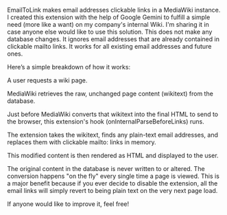 EmailToLink makes email addresses clickable links in a MediaWiki instance.  I created this extension with the help of Google Gemini to fulfill a simple need (more like a want) on my company's internal Wiki.  I'm sharing it in case anyone else would like to use this solution.  This does not make any database changes.  It ignores email addresses that are already contained in clickable mailto links.  It works for all existing email addresses and future ones.

Here’s a simple breakdown of how it works:

A user requests a wiki page.

MediaWiki retrieves the raw, unchanged page content (wikitext) from the database.

Just before MediaWiki converts that wikitext into the final HTML to send to the browser, this extension's hook (onInternalParseBeforeLinks) runs.

The extension takes the wikitext, finds any plain-text email addresses, and replaces them with clickable mailto: links in memory.

This modified content is then rendered as HTML and displayed to the user.

The original content in the database is never written to or altered. The conversion happens "on the fly" every single time a page is viewed. This is a major benefit because if you ever decide to disable the extension, all the email links will simply revert to being plain text on the very next page load.

If anyone would like to improve it, feel free!
